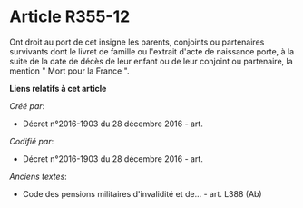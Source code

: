 # Article R355-12

Ont droit au port de cet insigne les parents, conjoints ou partenaires survivants dont le livret de famille ou l'extrait
d'acte de naissance porte, à la suite de la date de décès de leur enfant ou de leur conjoint ou partenaire, la mention " Mort
pour la France ".

**Liens relatifs à cet article**

_Créé par_:

  - Décret n°2016-1903 du 28 décembre 2016 - art.

_Codifié par_:

  - Décret n°2016-1903 du 28 décembre 2016 - art.

_Anciens textes_:

  - Code des pensions militaires d'invalidité et de... - art. L388 (Ab)
